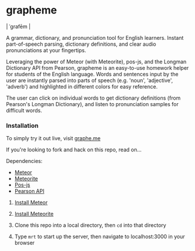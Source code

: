 grapheme 
========
| ˈgrafēm |

A grammar, dictionary, and pronunciation tool for English learners. Instant part-of-speech parsing, dictionary definitions, and clear audio pronunciations at your fingertips.

Leveraging the power of Meteor (with Meteorite), pos-js, and the Longman Dictionary API from Pearson, grapheme is an easy-to-use homework helper for students of the English language. Words and sentences input by the user are instantly parsed into parts of speech (e.g. 'noun', 'adjective', 'adverb') and highlighted in different colors for easy reference.

The user can click on individual words to get dictionary definitions (from Pearson's Longman Dictionary), and listen to pronunciation samples for difficult words.


### Installation

To simply try it out live, visit [graphe.me](http://graphe.me/)

If you're looking to fork and hack on this repo, read on...

Dependencies:
* [Meteor](http://meteor.com/)
* [Meteorite](http://oortcloud.github.com/meteorite/)
* [Pos-js](https://github.com/fortnightlabs/pos-js)
* [Pearson API](http://developer.pearson.com/)

1) [Install Meteor](https://github.com/meteor/meteor)

2) [Install Meteorite](https://github.com/oortcloud/meteorite)

3) Clone this repo into a local directory, then `cd` into that directory

4) Type `mrt` to start up the server, then navigate to localhost:3000 in your browser
